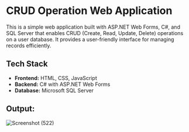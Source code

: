 # CRUD Operation Web Application

This is a simple web application built with ASP.NET Web Forms, C#, and SQL Server that enables CRUD (Create, Read, Update, Delete) operations on a user database. It provides a user-friendly interface for managing records efficiently.


## Tech Stack

 - **Frontend:** HTML, CSS, JavaScript
 - **Backend:**  C# with ASP.NET Web Forms
 - **Database:** Microsoft SQL Server

## Output:

![Screenshot (522)](https://github.com/user-attachments/assets/899141d3-3d83-4595-95e7-e85ad7946813)



